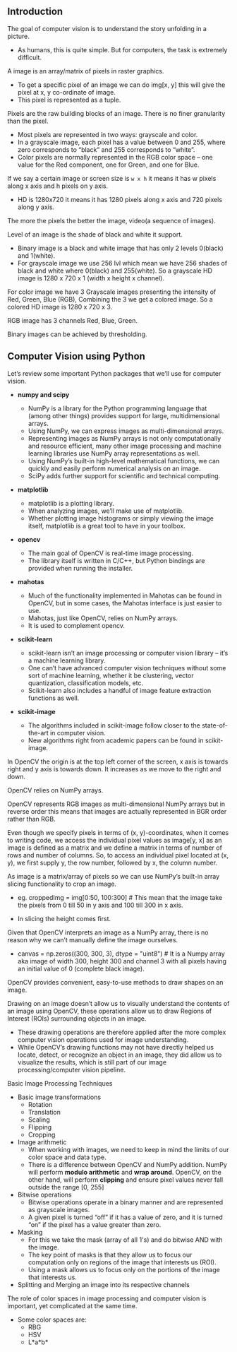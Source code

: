 ## Introduction

The goal of computer vision is to understand the story unfolding in a picture.

- As humans, this is quite simple. But for computers, the task is extremely difficult.

A image is an array/matrix of pixels in raster graphics.

- To get a specific pixel of an image we can do img[x, y] this will give the pixel at x, y co-ordinate of image.
- This pixel is represented as a tuple.

Pixels are the raw building blocks of an image. There is no finer granularity than the pixel.

- Most pixels are represented in two ways: grayscale and color.
- In a grayscale image, each pixel has a value between 0 and 255, where zero corresponds to “black” and 255 corresponds to “white”.
- Color pixels are normally represented in the RGB color space – one value for the Red component, one for Green, and one for Blue.

If we say a certain image or screen size is `w x h` it means it has w pixels along x axis and h pixels on y axis.

- HD is 1280x720 it means it has 1280 pixels along x axis and 720 pixels along y axis.

The more the pixels the better the image, video(a sequence of images).

Level of an image is the shade of black and white it support.

- Binary image is a black and white image that has only 2 levels 0(black) and 1(white).
- For grayscale image we use 256 lvl which mean we have 256 shades of black and white where 0(black) and 255(white). So a grayscale HD image is 1280 x 720 x 1 (width x height x channel).

For color image we have 3 Grayscale images presenting the intensity of Red, Green, Blue (RGB), Combining the 3 we get a colored image. So a colored HD image is 1280 x 720 x 3.

RGB image has 3 channels Red, Blue, Green.

Binary images can be achieved by thresholding.

## Computer Vision using Python

Let’s review some important Python packages that we’ll use for computer vision.

- **numpy and scipy**
  - NumPy is a library for the Python programming language that (among other things) provides support for large, multidimensional arrays.
  - Using NumPy, we can express images as multi-dimensional arrays.
  - Representing images as NumPy arrays is not only computationally and resource efficient, many other image processing and machine learning libraries use NumPy array representations as well.
  - Using NumPy’s built-in high-level mathematical functions, we can quickly and easily perform numerical analysis on an image.
  - SciPy adds further support for scientific and technical computing.
- **matplotlib**
  - matplotlib is a plotting library.
  - When analyzing images, we’ll make use of matplotlib.
  - Whether plotting image histograms or simply viewing the image itself, matplotlib is a great tool to have in your toolbox.
- **opencv**
  - The main goal of OpenCV is real-time image processing.
  - The library itself is written in C/C++, but Python bindings are provided when running the installer.
- **mahotas**
  - Much of the functionality implemented in Mahotas can be found in OpenCV, but in some cases, the Mahotas interface is just easier to use.
  - Mahotas, just like OpenCV, relies on NumPy arrays.
  - It is used to complement opencv.
- **scikit-learn**
  - scikit-learn isn’t an image processing or computer vision library – it’s a machine learning library.
  - One can’t have advanced computer vision techniques without some sort of machine learning, whether it be clustering, vector quantization, classification models, etc.
  - Scikit-learn also includes a handful of image feature extraction functions as well.
- **scikit-image**

  - The algorithms included in scikit-image follow closer to the state-of-the-art in computer vision.
  - New algorithms right from academic papers can be found in scikit-image.

In OpenCV the origin is at the top left corner of the screen, x axis is towards right and y axis is towards down. It increases as we move to the right and down.

OpenCV relies on NumPy arrays.

OpenCV represents RGB images as multi-dimensional NumPy arrays but in reverse order this means that images are actually represented in BGR order rather than RGB.

Even though we specify pixels in terms of (x, y)-coordinates, when it comes to writing code, we access the individual pixel values as image[y, x] as an image is defined as a matrix and we define a matrix in terms of number of rows and number of columns. So, to access an individual pixel located at (x, y), we first supply y, the row number, followed by x, the column number.

As image is a matrix/array of pixels so we can use NumPy’s built-in array slicing functionality to crop an image.

- eg. croppedImg = img[0:50, 100:300] # This mean that the image take the pixels from 0 till 50 in y axis and 100 till 300 in x axis.

- In slicing the height comes first.

Given that OpenCV interprets an image as a NumPy array, there is no reason why we can’t manually define the image ourselves.

- canvas = np.zeros((300, 300, 3), dtype = "uint8") # It is a Numpy array aka image of width 300, height 300 and channel 3 with all pixels having an initial value of 0 (complete black image).

OpenCV provides convenient, easy-to-use methods to draw shapes on an image.

Drawing on an image doesn’t allow us to visually understand the contents of an image using OpenCV, these operations allow us to draw Regions of Interest (ROIs) surrounding objects in an image.

- These drawing operations are therefore applied after the more complex computer vision operations used for image understanding.
- While OpenCV’s drawing functions may not have directly helped us locate, detect, or recognize an object in an image, they did allow us to visualize the results, which is still part of our image processing/computer vision pipeline.

Basic Image Processing Techniques

- Basic image transformations
  - Rotation
  - Translation
  - Scaling
  - Flipping
  - Cropping
- Image arithmetic
  - When working with images, we need to keep in mind the limits of our color space and data type.
  - There is a difference between OpenCV and NumPy addition. NumPy will perform **modulo arithmetic** and **wrap around**. OpenCV, on the other hand, will perform **clipping** and ensure pixel values never fall outside the range [0, 255]
- Bitwise operations
  - Bitwise operations operate in a binary manner and are represented as grayscale images.
  - A given pixel is turned “off” if it has a value of zero, and it is turned “on” if the pixel has a value greater than zero.
- Masking
  - For this we take the mask (array of all 1's) and do bitwise AND with the image.
  - The key point of masks is that they allow us to focus our computation only on regions of the image that interests us (ROI).
  - Using a mask allows us to focus only on the portions of the image that interests us.
- Splitting and Merging an image into its respective channels

The role of color spaces in image processing and computer vision is important, yet complicated at the same time.

- Some color spaces are:
  - RBG
  - HSV
  - L\*a\*b\*
